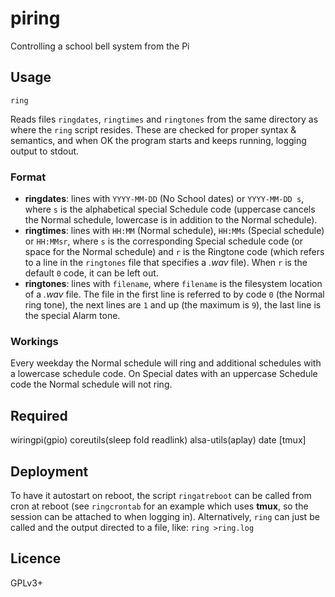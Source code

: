 # piring
Controlling a school bell system from the Pi

## Usage
`ring`

Reads files `ringdates`, `ringtimes` and `ringtones` from the same directory
as where the `ring` script resides. These are checked for proper syntax &
semantics, and when OK the program starts and keeps running, logging output to
stdout.

### Format
- **ringdates**: lines with `YYYY-MM-DD` (No School dates) or `YYYY-MM-DD s`,
  where `s` is the alphabetical special Schedule code (uppercase cancels the
  Normal schedule, lowercase is in addition to the Normal schedule).
- **ringtimes**: lines with `HH:MM` (Normal schedule), `HH:MMs` (Special
schedule) or `HH:MMsr`, where `s` is the corresponding Special schedule code
  (or space for the Normal schedule) and `r` is the Ringtone code (which
  refers to a line in the `ringtones` file that specifies a *.wav* file).
  When `r` is the default `0` code, it can be left out.
- **ringtones**: lines with `filename`, where `filename` is the filesystem
  location of a *.wav* file. The file in the first line is referred to by
  code `0` (the Normal ring tone), the next lines are `1` and up (the maximum
  is `9`), the last line is the special Alarm tone.

### Workings

Every weekday the Normal schedule will ring and additional schedules with a
lowercase schedule code. On Special dates with an uppercase Schedule code the
Normal schedule will not ring.

## Required
wiringpi(gpio) coreutils(sleep fold readlink) alsa-utils(aplay) date [tmux]

## Deployment
To have it autostart on reboot, the script `ringatreboot` can be called from cron at reboot (see `ringcrontab` for an example which uses **tmux**, so the session can be attached to when logging in). Alternatively, `ring` can just be called and the output directed to a file, like: `ring >ring.log`

## Licence
GPLv3+
